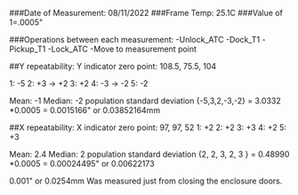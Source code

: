 ###Date of Measurement: 08/11/2022
###Frame Temp: 25.1C
###Value of 1=.0005"

###Operations between each measurement:
-Unlock_ATC
-Dock_T1
-Pickup_T1 
-Lock_ATC
-Move to measurement point

##Y repeatability:
Y indicator zero point: 108.5, 75.5, 104

1: -5
2: +3 -> +2
3: +2
4: -3 -> -2
5: -2

Mean: -1
Median: -2
population standard deviation {-5,3,2,-3,-2} = 3.0332 *0.0005 = 0.0015166" or 0.03852164mm


##X repeatability:
X indicator zero point: 97, 97, 52
1: +2
2: +2
3: +3
4: +2
5: +3

Mean: 2.4
Median: 2
population standard deviation {2, 2, 3, 2, 3 } = 0.48990 *0.0005 = 0.00024495" or 0.00622173



0.001" or 0.0254mm Was measured just from closing the enclosure doors. 

